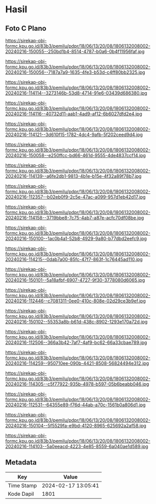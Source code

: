 # Hasil

## Foto C Plano

https://sirekap-obj-formc.kpu.go.id/83b3/pemilu/pdpr/18/06/13/20/08/1806132008002-20240216-150055--250bd1b4-8514-4787-b0a6-0b4f11956faf.jpg

https://sirekap-obj-formc.kpu.go.id/83b3/pemilu/pdpr/18/06/13/20/08/1806132008002-20240216-150056--7187a7a9-1635-4fe3-b53d-c4ff80bb2325.jpg

https://sirekap-obj-formc.kpu.go.id/83b3/pemilu/pdpr/18/06/13/20/08/1806132008002-20240216-114114--3273146b-53d8-4714-91e6-03439d686380.jpg

https://sirekap-obj-formc.kpu.go.id/83b3/pemilu/pdpr/18/06/13/20/08/1806132008002-20240216-114116--40732d11-aab1-4ad9-af12-6b6027dfd2e4.jpg

https://sirekap-obj-formc.kpu.go.id/83b3/pemilu/pdpr/18/06/13/20/08/1806132008002-20240216-114121--3d610f15-1782-4dc4-9afb-5f202ceed9d4.jpg

https://sirekap-obj-formc.kpu.go.id/83b3/pemilu/pdpr/18/06/13/20/08/1806132008002-20240216-150058--e250ffcc-bd66-461d-9555-4de4837ccf14.jpg

https://sirekap-obj-formc.kpu.go.id/83b3/pemilu/pdpr/18/06/13/20/08/1806132008002-20240216-114139--a6fe2db1-9813-4b1e-b15e-4f32a89f78b7.jpg

https://sirekap-obj-formc.kpu.go.id/83b3/pemilu/pdpr/18/06/13/20/08/1806132008002-20240216-112357--b02eb0f9-2c5e-47ac-a099-957d1eb42d17.jpg

https://sirekap-obj-formc.kpu.go.id/83b3/pemilu/pdpr/18/06/13/20/08/1806132008002-20240216-114158--3719bbe8-7c75-4ab7-a87e-acfc70df08be.jpg

https://sirekap-obj-formc.kpu.go.id/83b3/pemilu/pdpr/18/06/13/20/08/1806132008002-20240216-150100--1ac0b4a1-52b8-4929-9a80-b77dbd2eefc9.jpg

https://sirekap-obj-formc.kpu.go.id/83b3/pemilu/pdpr/18/06/13/20/08/1806132008002-20240216-114215--0dab7a00-85fc-47f7-863f-1c76445ad110.jpg

https://sirekap-obj-formc.kpu.go.id/83b3/pemilu/pdpr/18/06/13/20/08/1806132008002-20240216-150101--5a18afbf-6907-4727-9f30-3778080d6065.jpg

https://sirekap-obj-formc.kpu.go.id/83b3/pemilu/pdpr/18/06/13/20/08/1806132008002-20240216-112446--c7081311-0ee0-410c-808e-02d29ce3b9ef.jpg

https://sirekap-obj-formc.kpu.go.id/83b3/pemilu/pdpr/18/06/13/20/08/1806132008002-20240216-150102--55353a8b-b61d-438c-8902-1293e170a72d.jpg

https://sirekap-obj-formc.kpu.go.id/83b3/pemilu/pdpr/18/06/13/20/08/1806132008002-20240216-112506--366a3b42-7af7-4af9-bc62-66a33cbae789.jpg

https://sirekap-obj-formc.kpu.go.id/83b3/pemilu/pdpr/18/06/13/20/08/1806132008002-20240216-114259--950710ee-090b-4421-8508-56824494e312.jpg

https://sirekap-obj-formc.kpu.go.id/83b3/pemilu/pdpr/18/06/13/20/08/1806132008002-20240216-114305--c5f77922-935b-4978-b597-05b6beabb046.jpg

https://sirekap-obj-formc.kpu.go.id/83b3/pemilu/pdpr/18/06/13/20/08/1806132008002-20240216-112531--64355e89-f76d-44ab-a70c-1561b0a806d1.jpg

https://sirekap-obj-formc.kpu.go.id/83b3/pemilu/pdpr/18/06/13/20/08/1806132008002-20240216-150104--5f5529fa-e9bd-4120-8965-625692a2af58.jpg

https://sirekap-obj-formc.kpu.go.id/83b3/pemilu/pdpr/18/06/13/20/08/1806132008002-20240216-114103--5a0eeacd-4223-4e85-8559-6a040ae1d589.jpg


## Metadata

| Key        | Value               |
| ---------- | ------------------- |
| Time Stamp | 2024-02-17 13:05:41 |
| Kode Dapil | 1801                |



